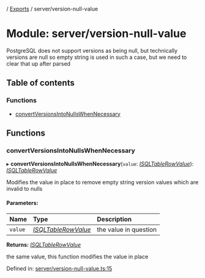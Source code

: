 [](../README.md) / [Exports](../modules.md) / server/version-null-value

# Module: server/version-null-value

PostgreSQL does not support versions as being null, but technically versions are null
so empty string is used in such a case, but we need to clear that up after parsed

## Table of contents

### Functions

- [convertVersionsIntoNullsWhenNecessary](server_version_null_value.md#convertversionsintonullswhennecessary)

## Functions

### convertVersionsIntoNullsWhenNecessary

▸ **convertVersionsIntoNullsWhenNecessary**(`value`: [*ISQLTableRowValue*](../interfaces/base_root_sql.isqltablerowvalue.md)): [*ISQLTableRowValue*](../interfaces/base_root_sql.isqltablerowvalue.md)

Modifies the value in place to remove empty string version values
which are invalid to nulls

#### Parameters:

Name | Type | Description |
:------ | :------ | :------ |
`value` | [*ISQLTableRowValue*](../interfaces/base_root_sql.isqltablerowvalue.md) | the value in question   |

**Returns:** [*ISQLTableRowValue*](../interfaces/base_root_sql.isqltablerowvalue.md)

the same value, this function modifies the value in place

Defined in: [server/version-null-value.ts:15](https://github.com/onzag/itemize/blob/3efa2a4a/server/version-null-value.ts#L15)

